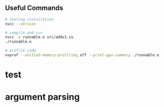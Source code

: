 ## Useful Commands
```bash
# testing installation
nvcc --version

# compile and run
nvcc -o runnable.o src/addv1.cu
./runnable.o

# profile code
nvprof --unified-memory-profiling off --print-gpu-summary ./runnable.o
```

# test

# argument parsing